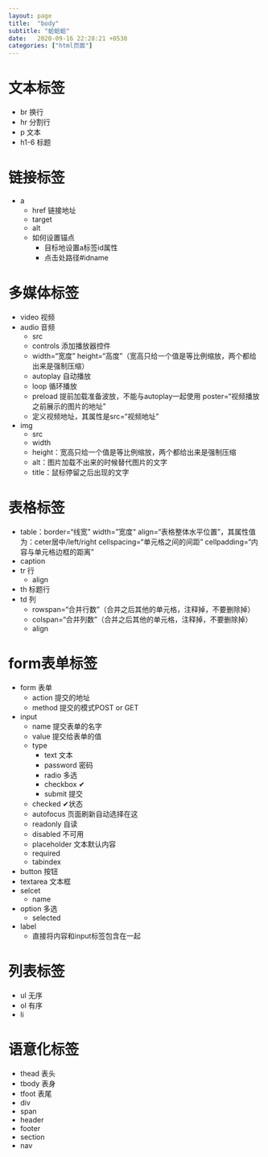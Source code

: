 ```yaml
---
layout: page
title:  "body"
subtitle: "蛤蛤蛤"
date:   2020-09-16 22:28:21 +0530
categories: ["html页面"]
---
```


# 文本标签

- br 换行
- hr 分割行
- p 文本
- h1-6 标题

# 链接标签

- a
    - href 链接地址
    - target 
    - alt
    - 如何设置锚点
        - 目标地设置a标签id属性
        - 点击处路径#idname

# 多媒体标签

- video 视频
- audio 音频
  - src
  - controls 添加播放器控件
  - width=“宽度” height=“高度”（宽高只给一个值是等比例缩放，两个都给出来是强制压缩）
  - autoplay 自动播放
  - loop 循环播放
  - preload 提前加载准备波放，不能与autoplay一起使用 poster=“视频播放之前展示的图片的地址”
  - 定义视频地址，其属性是src=“视频地址”
- img
  - src
  - width
  - height：宽高只给一个值是等比例缩放，两个都给出来是强制压缩
  - alt：图片加载不出来的时候替代图片的文字
  - title：鼠标停留之后出现的文字

# 表格标签

- table：border=“线宽” width=”宽度“ align=“表格整体水平位置”，其属性值为：ceter居中/left/right cellspacing=“单元格之间的间距” cellpadding=“内容与单元格边框的距离”
- caption
- tr 行
  - align
- th 标题行
- td 列
  - rowspan=“合并行数”（合并之后其他的单元格，注释掉，不要删除掉）
  - colspan=“合并列数”（合并之后其他的单元格，注释掉，不要删除掉）
  - align

# form表单标签

- form 表单
  - action 提交的地址
  - method 提交的模式POST or GET
- input 
  - name 提交表单的名字
  - value 提交给表单的值
  - type
    - text 文本
    - password 密码
    - radio 多选
    - checkbox ✔
    - submit 提交
  - checked ✔状态
  - autofocus 页面刷新自动选择在这
  - readonly 自读
  - disabled 不可用
  - placeholder 文本默认内容
  - required
  - tabindex 
- button 按钮
- textarea 文本框
- selcet 
  - name
- option 多选
  - selected
- label
  - 直接将内容和input标签包含在一起

# 列表标签

- ul 无序
- ol 有序
- li 

# 语意化标签

- thead 表头
- tbody 表身
- tfoot 表尾
- div 
- span 
- header
- footer
- section
- nav